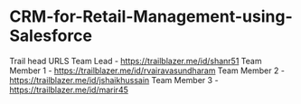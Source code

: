 # CRM-for-Retail-Management-using-Salesforce
Trail head URLS
Team Lead     - https://trailblazer.me/id/shanr51
Team Member 1 - https://trailblazer.me/id/rvairavasundharam
Team Member 2 - https://trailblazer.me/id/jshaikhussain
Team Member 3 - https://trailblazer.me/id/marir45
